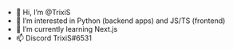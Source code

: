 - 👋 Hi, I’m @TrixiS
- 👀 I’m interested in Python (backend apps) and JS/TS (frontend)
- 🌱 I’m currently learning Next.js
- 📫 Discord TrixiS#6531
